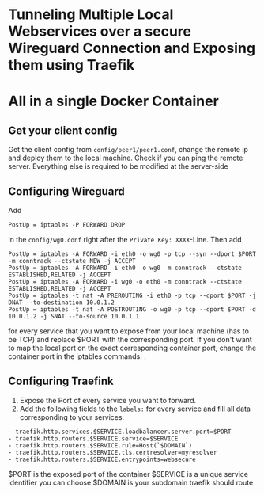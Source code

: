 # Tunneling Multiple Local Webservices over a secure Wireguard Connection and Exposing them using Traefik
# All in a single Docker Container


## Get your client config
Get the client config from ```config/peer1/peer1.conf```, change the remote ip and deploy them to the local machine. Check if you can ping the remote server. Everything else is required to be modified at the server-side

## Configuring Wireguard

Add 
```
PostUp = iptables -P FORWARD DROP
```
in the ```config/wg0.conf``` right after the ```Private Key: XXXX```-Line.
Then add 
```
PostUp = iptables -A FORWARD -i eth0 -o wg0 -p tcp --syn --dport $PORT -m conntrack --ctstate NEW -j ACCEPT
PostUp = iptables -A FORWARD -i eth0 -o wg0 -m conntrack --ctstate ESTABLISHED,RELATED -j ACCEPT
PostUp = iptables -A FORWARD -i wg0 -o eth0 -m conntrack --ctstate ESTABLISHED,RELATED -j ACCEPT
PostUp = iptables -t nat -A PREROUTING -i eth0 -p tcp --dport $PORT -j DNAT --to-destination 10.0.1.2
PostUp = iptables -t nat -A POSTROUTING -o wg0 -p tcp --dport $PORT -d 10.0.1.2 -j SNAT --to-source 10.0.1.1
```
for every service that you want to expose from your local machine (has to be TCP) and replace $PORT with the corresponding port.
If you don't want to map the local port on the exact corresponding container port, change the container port in the iptables commands.
.

## Configuring Traefink
1. Expose the Port of every service you want to forward. 
2. Add the following fields to the ```labels:``` for every service and fill all data corresponding to your services:
```
- traefik.http.services.$SERVICE.loadbalancer.server.port=$PORT
- traefik.http.routers.$SERVICE.service=$SERVICE
- traefik.http.routers.$SERVICE.rule=Host(`$DOMAIN`)
- traefik.http.routers.$SERVICE.tls.certresolver=myresolver
- traefik.http.routers.$SERVICE.entrypoints=websecure
```
$PORT is the exposed port of the container 
$SERVICE is a unique service identifier you can choose
$DOMAIN is your subdomain traefik should route 


